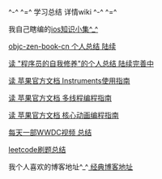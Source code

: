 
^-^ ^=^    学习总结 详情wiki    ^-^ ^=^


我自己瞎编的[ios知识小集^_^](https://github.com/jiangchao829/IOS-entry-to-give-up/wiki/ios知识小集%5E_%5E)

[objc-zen-book-cn 个人总结 陆续](https://github.com/jiangchao829/jiangchaoRACDemo/wiki/读-objc-zen-book-cn)

[读 "程序员的自我修养"的个人总结 陆续完善中](https://github.com/jiangchao829/jiangchaoRACDemo/wiki/读-”程序员的自我修养“的个人总结)

[读 苹果官方文档 Instruments使用指南](https://github.com/jiangchao829/jiangchaoRACDemo/wiki/读-苹果官方文档---Instruments使用指南)

[读 苹果官方文档 多线程编程指南](https://github.com/jiangchao829/jiangchaoRACDemo/wiki/读-苹果官方文档--多线程编程指南)

[读 苹果官方文档 核心动画编程指南](https://github.com/jiangchao829/jiangchaoRACDemo/wiki/读-苹果官方文档-核心动画编程指南)

[每天一部WWDC视频 总结](https://github.com/jiangchao829/jiangchaoRACDemo/wiki/每天一部WWDC视频-总结)

[leetcode刷题总结](https://github.com/jiangchao829/jiangchaoRACDemo/wiki/leetcode刷题总结)

我个人喜欢的博客地址^_^[ 经典博客地址](https://github.com/jiangchao829/IOS-entry-to-give-up/wiki/经典博客地址)
 


